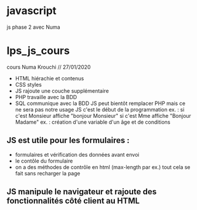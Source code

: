 # javascript
js phase 2 avec Numa
# lps_js_cours
cours Numa Krouchi // 27/01/2020
- HTML hiérachie et contenus
- CSS styles
- JS rajoute une couche supplémentaire
- PHP travaille avec la BDD
- SQL communique avec la BDD
JS peut bientôt remplacer PHP mais ce ne sera pas notre usage 
JS c'est le début de la programmation 
ex. : si c'est Monsieur affiche "bonjour Monsieur" si c'est Mme affiche "Bonjour Madame"
ex. : création d'une variable d'un âge et de conditions
## JS est utile pour les formulaires :
- formulaires et vérification des données avant envoi
- le contôle du formulaire 
- on a des méthodes de contrôle en html (max-length par ex.)
tout cela se fait sans recharger la page
## JS manipule le navigateur et rajoute des fonctionnalités côté client au HTML